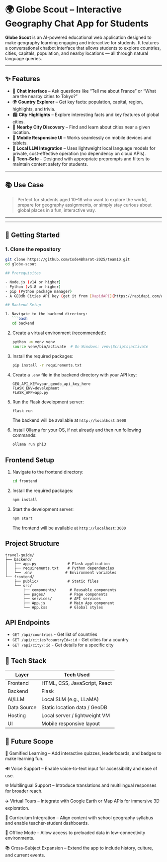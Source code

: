 # 🌍 Globe Scout – Interactive Geography Chat App for Students

**Globe Scout** is an AI-powered educational web application designed to make geography learning engaging and interactive for students. It features a conversational chatbot interface that allows students to explore countries, cities, capitals, population, and nearby locations — all through natural language queries.

---

## ✨ Features

- 💬 **Chat Interface** – Ask questions like “Tell me about France” or “What are the nearby cities to Tokyo?”
- 🌍 **Country Explorer** – Get key facts: population, capital, region, highlights, and trivia.
- 🏙️ **City Highlights** – Explore interesting facts and key features of global cities.
- 📍 **Nearby City Discovery** – Find and learn about cities near a given location.
- 📱 **Mobile Responsive UI** – Works seamlessly on mobile devices and tablets.
- 🔐 **Local LLM Integration** – Uses lightweight local language models for private, cost-effective operation (no dependency on cloud APIs).
- 🧒 **Teen-Safe** – Designed with appropriate preprompts and filters to maintain content safety for students.

---

## 📚 Use Case

> Perfect for students aged 10–18 who want to explore the world, prepare for geography assignments, or simply stay curious about global places in a fun, interactive way.

---

---

## 🚀 Getting Started

### 1. Clone the repository

```bash
git clone https://github.com/Code4Bharat-2025/team10.git
cd globe-scout

## Prerequisites

- Node.js (v14 or higher)
- Python (v3.8 or higher)
- pip (Python package manager)
- A GEOdb Cities API key (get it from [RapidAPI](https://rapidapi.com/wirefreethought/api/geodb-cities/))

## Backend Setup

1. Navigate to the backend directory:
   ```bash
   cd backend
   ```

2. Create a virtual environment (recommended):
   ```bash
   python -m venv venv
   source venv/bin/activate  # On Windows: venv\Scripts\activate
   ```

3. Install the required packages:
   ```bash
   pip install -r requirements.txt
   ```

4. Create a `.env` file in the backend directory with your API key:
   ```
   GEO_API_KEY=your_geodb_api_key_here
   FLASK_ENV=development
   FLASK_APP=app.py
   ```

5. Run the Flask development server:
   ```bash
   flask run
   ```
   The backend will be available at `http://localhost:5000`

   
6. Install [Ollama](https://ollama.com/download) for your OS, if not already and then run following commands:
   ```bash
   ollama run phi3
   ```

## Frontend Setup

1. Navigate to the frontend directory:
   ```bash
   cd frontend
   ```

2. Install the required packages:
   ```bash
   npm install
   ```

3. Start the development server:
   ```bash
   npm start
   ```
   The frontend will be available at `http://localhost:3000`

## Project Structure

```
travel-guide/
├── backend/
│   ├── app.py              # Flask application
│   ├── requirements.txt    # Python dependencies
│   └── .env               # Environment variables
└── frontend/
    ├── public/             # Static files
    └── src/
        ├── components/      # Reusable components
        ├── pages/           # Page components
        ├── services/        # API services
        ├── App.js           # Main App component
        └── App.css          # Global styles
```

## API Endpoints

- `GET /api/countries` - Get list of countries
- `GET /api/cities?countryId=:id` - Get cities for a country
- `GET /api/city/:id` - Get details for a specific city

## 🧰 Tech Stack

| Layer        | Tech Used                         |
|--------------|----------------------------------|
| Frontend     | HTML, CSS, JavaScript, React |
| Backend      | Flask         |
| AI/LLM       | Local SLM (e.g., LLaMA) |
| Data Source  | Static location data / GeoDB    |
| Hosting      | Local server / lightweight VM     |
| UI           | Mobile responsive layout          |


## 🔮 Future Scope

🧩 Gamified Learning – Add interactive quizzes, leaderboards, and badges to make learning fun.

🔊 Voice Support – Enable voice-to-text input for accessibility and ease of use.

🌐 Multilingual Support – Introduce translations and multilingual responses for broader reach.

✈️ Virtual Tours – Integrate with Google Earth or Map APIs for immersive 3D exploration.

🎒 Curriculum Integration – Align content with school geography syllabus and enable teacher-student dashboards.

📶 Offline Mode – Allow access to preloaded data in low-connectivity environments.

📚 Cross-Subject Expansion – Extend the app to include history, culture, and current events.


